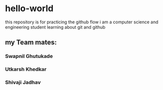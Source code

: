 # hello-world
this repository is for practicing the github flow
i am a computer science and engineering student learning about git and github

## my Team mates:

###     Swapnil Ghutukade
###     Utkarsh Khedkar
###     Shivaji Jadhav